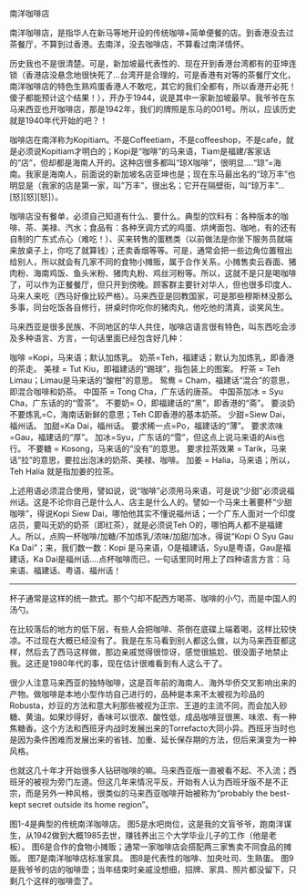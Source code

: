 南洋咖啡店

南洋咖啡店，是指华人在新马等地开设的传统咖啡+简单便餐的店。到香港没去过茶餐厅，不算到过香港。去南洋，没去咖啡店，不算看过南洋情怀。

历史我也不是很清楚。可是，新加坡最代表性的、现在开到香港台湾都有的亚坤连锁（香港店没悬念地很快死了...台湾开是合理的，可是香港有对等的茶餐厅文化，南洋咖啡店的特色生熟鸡蛋香港人不敢吃，其它的我们全都有，所以香港开必死！傻子都能预计这个结果！），开办于1944，说是其中一家新加坡最早。我爷爷在东马来西亚也开咖啡店，那是1942年，我们的牌照是东马的001号。所以，应该历史就是1940年代开始的吧？！

咖啡店在南洋称为Kopitiam。不是Coffeetiam，不是coffeeshop，不是cafe，就是必须说Kopitiam才明白的；Kopi是“咖啡”的马来语，Tiam是福建/客家话的“店”，但却都是海南人开的。这种店很多都叫“琼X咖啡”，很明显....“琼”=海南。我家是海南人，前面说的新加坡名店亚坤也是；现在东马最出名的“琼万丰”也明显是（我家的店是第一家，叫”万丰”，很出名；它开在隔壁街，叫“琼万丰”...[怒][怒][怒]）。

咖啡店没有餐单，必须自己知道有什么、要什么。典型的饮料有：各种版本的咖啡、茶、美禄、汽水；食品有：各种烹调方式的鸡蛋、烘烤面包、咖吔，有的还有自制的广东式点心（难吃！）、买来转售的蛋糕类（以前做法是你坐下服务员就端来放桌子上，你吃了就算钱）；还卖香烟等等。可是，通常会把一些边角位置租出给别人，所以就会有几家不同的食物小摊贩，属于合作关系，小摊售卖云吞面、猪肉粉、海南鸡饭、鱼头米粉、猪肉丸粉、鸡丝河粉等。所以，这就不是只是喝咖啡了，可以作为正餐餐厅，但只开到傍晚。顾客群主要针对华人，但也很多印度人、马来人来吃（西马好像比较严格）。马来西亚是回教国家，可是那些穆斯林没那么多事，同台吃饭各自修行，拼桌时你吃你的猪肉丸，他吃他的清真，谈笑风生。

马来西亚是很多民族、不同地区的华人共住，咖啡店语言很有特色，叫东西吃会涉及多种语言、方言，一句话里面已经包含好几种：

咖啡 =Kopi，马来语；默认加炼乳。
奶茶=Teh，福建话；默认为加炼乳，即香港的茶走。
美禄 = Tut Kiu，即福建话的“踢球”，指包装上的图案。
柠茶 = Teh Limau；Limau是马来话的“酸柑”的意思。
鸳鸯 = Cham，福建话“混合”的意思，即混合咖啡和奶茶。
中国茶 = Tong Cha，广东话的唐茶。
中国茶加冰 = Syu Cha，广东话的的“雪茶”。
不要奶= O，即福建话的“黑”，即香港的“斋”。
要淡奶不要炼乳=C，海南话新鲜的意思；Teh C即香港的基本奶茶。
少甜=Siew Dai，福州话。
加甜=Ka Dai，福州话。
要求稀一点=Po，福建话的“薄”。
要求浓味=Gau，福建话的“厚”。
加冰=Syu，广东话的“雪”，但这点上说马来语的Ais也行。
不要糖 = Kosong，马来话的“没有”的意思。
要求拉茶效果 = Tarik，马来话“拉”的意思，要拉出泡沫的奶茶、美禄、咖啡。
加姜 = Halia，马来语；所以，Teh Halia 就是指加姜的拉茶。

上述用语必须混合使用，譬如说，说“咖啡”必须用马来语，可是说“少甜”必须说福州话。这是不论你自己是什么人、店主是什么人的。譬如一个马来土著要杯“少甜咖啡”，得说Kopi Siew Dai，哪怕他其实不懂说福州话；一个广东人面对一个印度店员，要叫无奶的奶茶（即红茶），就是必须说Teh O的，哪怕两人都不是福建人。所以，点购一杯咖啡/加糖/不加炼乳/浓味/加甜/加冰，得说“Kopi O Syu Gau Ka Dai”；来，我们数一数：Kopi 是马来语，O是福建话，Syu是粤语，Gau是福建话，Ka Dai是福州话....点杯咖啡而已，一句话里同时用上了四种语言方言：马来语、福建话、粤语、福州话！

-----------------

杯子通常是这样的统一款式。那个勺却不配西方喝茶、咖啡的小勺，而是中国人的汤勺。

在比较落后的地方的低下层，有些人会把咖啡、茶倒在底碟上端着喝，这样比较快凉。不过现在大概已经没有了。我是在东马看到别人都这么做，以为马来西亚都这样，然后去了西马这样做，那边亲戚觉得很惊讶，感觉很尴尬、很没面子地禁止我。这还是1980年代的事，现在估计很难看到有人这么干了。

很少人注意马来西亚的独特咖啡，这是百年前的海南人、海外华侨交叉影响出来的产物。做咖啡是本地小型作坊自己进行的，品种是本来不太被视为珍品的Robusta，炒豆的方法和意大利那些被视为正宗、王道的主流不同，而会加入砂糖、黄油。如果炒得好，香味可以很浓、酸性低，成品咖啡豆很黑、味浓、有一种焦糖香。这个方法和西班牙内战时发展出来的Torrefacto大同小异。西班牙当时也是因为条件困难而发展出来的省钱、加重、延长保存期的方法，但后来演变为一种风格。

也就这几十年才开始很多人钻研咖啡的嘛。马来西亚版一直被看不起、不入流；西班牙的被视为旁门左道。但这几年来情况平反，开始有人认为西班牙版不是不正宗，而是另外一种风格，很类似的马来西亚咖啡开始被称为“probably the best-kept secret outside its home region”。

图1-4是典型的传统南洋咖啡店。
图5是水吧岗位，这是我的文盲爷爷，跑南洋谋生，从1942做到大概1985去世，赚钱养出三个大学毕业儿子的工作（他是老板）。
图6是合作的食物小摊贩；通常一家咖啡店会搭配两三家售卖不同食品的摊贩。
图7是南洋咖啡店标准家具。
图8是代表性的咖啡、加央吐司、生熟蛋。
图9是我爷爷的店的咖啡壶；当年结束时亲戚没想细，招牌、家具、照片都没留下，只剩几个这样的咖啡壶了。
